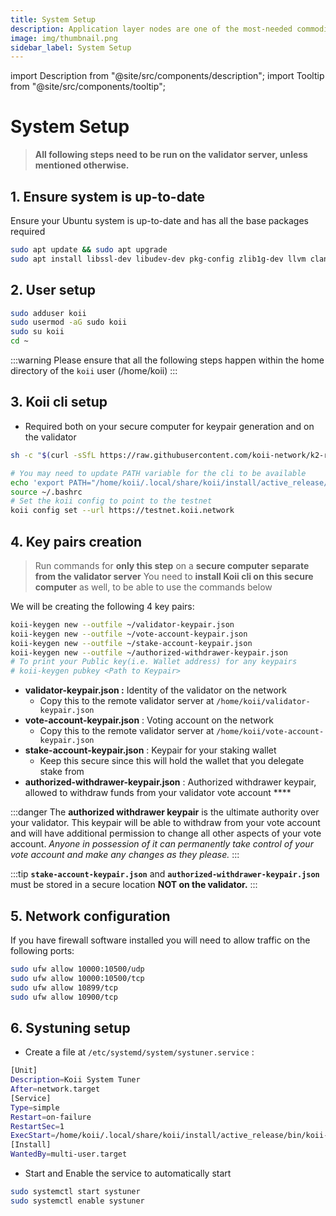 ```yaml
---
title: System Setup
description: Application layer nodes are one of the most-needed commodities in Web3.
image: img/thumbnail.png
sidebar_label: System Setup
---
```


import Description from "@site/src/components/description";
import Tooltip from "@site/src/components/tooltip";

# System Setup

> **All following steps need to be run on the validator server, unless mentioned otherwise.**
>

## 1. Ensure system is up-to-date

Ensure your Ubuntu system is up-to-date and has all the base packages required

```sh
sudo apt update && sudo apt upgrade
sudo apt install libssl-dev libudev-dev pkg-config zlib1g-dev llvm clang
```

## 2. User setup

```sh
sudo adduser koii
sudo usermod -aG sudo koii
sudo su koii
cd ~
```

:::warning
Please ensure that all the following steps happen within the home directory of the `koii` user (/home/koii)
:::

## 3. Koii cli setup

* Required both on your secure computer for keypair generation and on the validator

```sh
sh -c "$(curl -sSfL https://raw.githubusercontent.com/koii-network/k2-release/master/k2-install-init.sh)"

# You may need to update PATH variable for the cli to be available
echo 'export PATH="/home/koii/.local/share/koii/install/active_release/bin:$PATH"' >> ~/.bashrc
source ~/.bashrc
# Set the koii config to point to the testnet
koii config set --url https://testnet.koii.network
```

## 4. Key pairs creation

> Run commands for **only this step** on a **secure computer** **separate from the validator server**
You need to **install Koii cli on this secure computer** as well, to be able to use the  commands below
>

We will be creating the following 4 key pairs:

```sh
koii-keygen new --outfile ~/validator-keypair.json
koii-keygen new --outfile ~/vote-account-keypair.json
koii-keygen new --outfile ~/stake-account-keypair.json
koii-keygen new --outfile ~/authorized-withdrawer-keypair.json
# To print your Public key(i.e. Wallet address) for any keypairs
# koii-keygen pubkey <Path to Keypair>
```

- **validator-keypair.json :** Identity of the validator on the network
    - Copy this to the remote validator server at `/home/koii/validator-keypair.json`
- **vote-account-keypair.json** : Voting account on the network
    - Copy this to the remote validator server at `/home/koii/vote-account-keypair.json`
- **stake-account-keypair.json** : Keypair for your staking wallet
    - Keep this secure since this will hold the wallet that you delegate stake from
- **authorized-withdrawer-keypair.json** : Authorized withdrawer keypair, allowed to withdraw funds from your validator vote account ****

:::danger
The **authorized withdrawer keypair** is the ultimate authority over your validator. This keypair will be able to withdraw from your vote account and will have additional permission to change all other aspects of your vote account.
*Anyone in possession of it can permanently take control of your vote account and make any changes as they please.*
:::

:::tip
**`stake-account-keypair.json`**  and **`authorized-withdrawer-keypair.json`** must be stored in a secure location **NOT on the validator.**
:::

## 5. Network configuration

If you have firewall software installed you will need to allow traffic on the following ports:

```sh
sudo ufw allow 10000:10500/udp
sudo ufw allow 10000:10500/tcp
sudo ufw allow 10899/tcp
sudo ufw allow 10900/tcp
```

## 6. Systuning setup

- Create a file at `/etc/systemd/system/systuner.service` :

```sh
[Unit]
Description=Koii System Tuner
After=network.target
[Service]
Type=simple
Restart=on-failure
RestartSec=1
ExecStart=/home/koii/.local/share/koii/install/active_release/bin/koii-sys-tuner --user koii
[Install]
WantedBy=multi-user.target
```

- Start and Enable the service to automatically start

```sh
sudo systemctl start systuner
sudo systemctl enable systuner
```
